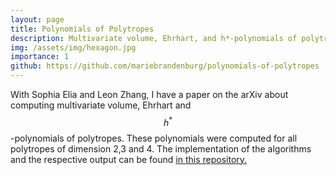 ```yaml
---
layout: page
title: Polynomials of Polytropes
description: Multivariate volume, Ehrhart, and h*-polynomials of polytropes
img: /assets/img/hexagon.jpg
importance: 1
github: https://github.com/mariebrandenburg/polynomials-of-polytropes
---
```


With Sophia Elia and Leon Zhang, I have a paper on the arXiv about computing multivariate volume, Ehrhart and $$h^*$$-polynomials of polytropes. These polynomials were computed for all polytropes of dimension 2,3 and 4. The implementation of the algorithms and the respective output can be found [in this repository.](https://github.com/mariebrandenburg/polynomials-of-polytropes)




<div class="row">
	<div class="col-sm mt mt-md">
        <img class="img-fluid rounded z-depth-1" src="{{ '/assets/img/hexagon.jpg' | relative_url }}" alt="" title="Fundamental Polytope"/>
         </div>
    <div class="col-sm mt mt-md">
        <img class="img-fluid rounded z-depth-1" src="{{ '/assets/img/fundamental_polytope.jpg' | relative_url }}" alt="" title="Hexagon"/>
    </div>

   
</div>
<div class="caption">
    
</div>


